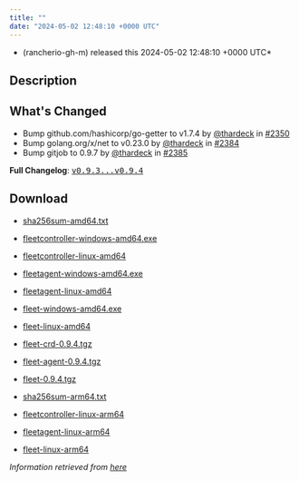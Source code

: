```yaml
---
title: ""
date: "2024-05-02 12:48:10 +0000 UTC"
---
```



* (rancherio-gh-m) released this 2024-05-02 12:48:10 +0000 UTC*



## Description


<h2>What's Changed</h2>
<ul>
<li>Bump github.com/hashicorp/go-getter to v1.7.4 by <a class="user-mention notranslate" data-hovercard-type="user" data-hovercard-url="/users/thardeck/hovercard" data-octo-click="hovercard-link-click" data-octo-dimensions="link_type:self" href="https://github.com/thardeck">@thardeck</a> in <a class="issue-link js-issue-link" data-error-text="Failed to load title" data-id="2256449008" data-permission-text="Title is private" data-url="https://github.com/rancher/fleet/issues/2350" data-hovercard-type="pull_request" data-hovercard-url="/rancher/fleet/pull/2350/hovercard" href="https://github.com/rancher/fleet/pull/2350">#2350</a></li>
<li>Bump golang.org/x/net to v0.23.0 by <a class="user-mention notranslate" data-hovercard-type="user" data-hovercard-url="/users/thardeck/hovercard" data-octo-click="hovercard-link-click" data-octo-dimensions="link_type:self" href="https://github.com/thardeck">@thardeck</a> in <a class="issue-link js-issue-link" data-error-text="Failed to load title" data-id="2268170759" data-permission-text="Title is private" data-url="https://github.com/rancher/fleet/issues/2384" data-hovercard-type="pull_request" data-hovercard-url="/rancher/fleet/pull/2384/hovercard" href="https://github.com/rancher/fleet/pull/2384">#2384</a></li>
<li>Bump gitjob to 0.9.7 by <a class="user-mention notranslate" data-hovercard-type="user" data-hovercard-url="/users/thardeck/hovercard" data-octo-click="hovercard-link-click" data-octo-dimensions="link_type:self" href="https://github.com/thardeck">@thardeck</a> in <a class="issue-link js-issue-link" data-error-text="Failed to load title" data-id="2268173378" data-permission-text="Title is private" data-url="https://github.com/rancher/fleet/issues/2385" data-hovercard-type="pull_request" data-hovercard-url="/rancher/fleet/pull/2385/hovercard" href="https://github.com/rancher/fleet/pull/2385">#2385</a></li>
</ul>
<p><strong>Full Changelog</strong>: <a class="commit-link" href="https://github.com/rancher/fleet/compare/v0.9.3...v0.9.4"><tt>v0.9.3...v0.9.4</tt></a></p>



## Download


* [sha256sum-amd64.txt](https://github.com/rancher/fleet/releases/download/v0.9.4/sha256sum-amd64.txt)

* [fleetcontroller-windows-amd64.exe](https://github.com/rancher/fleet/releases/download/v0.9.4/fleetcontroller-windows-amd64.exe)

* [fleetcontroller-linux-amd64](https://github.com/rancher/fleet/releases/download/v0.9.4/fleetcontroller-linux-amd64)

* [fleetagent-windows-amd64.exe](https://github.com/rancher/fleet/releases/download/v0.9.4/fleetagent-windows-amd64.exe)

* [fleetagent-linux-amd64](https://github.com/rancher/fleet/releases/download/v0.9.4/fleetagent-linux-amd64)

* [fleet-windows-amd64.exe](https://github.com/rancher/fleet/releases/download/v0.9.4/fleet-windows-amd64.exe)

* [fleet-linux-amd64](https://github.com/rancher/fleet/releases/download/v0.9.4/fleet-linux-amd64)

* [fleet-crd-0.9.4.tgz](https://github.com/rancher/fleet/releases/download/v0.9.4/fleet-crd-0.9.4.tgz)

* [fleet-agent-0.9.4.tgz](https://github.com/rancher/fleet/releases/download/v0.9.4/fleet-agent-0.9.4.tgz)

* [fleet-0.9.4.tgz](https://github.com/rancher/fleet/releases/download/v0.9.4/fleet-0.9.4.tgz)

* [sha256sum-arm64.txt](https://github.com/rancher/fleet/releases/download/v0.9.4/sha256sum-arm64.txt)

* [fleetcontroller-linux-arm64](https://github.com/rancher/fleet/releases/download/v0.9.4/fleetcontroller-linux-arm64)

* [fleetagent-linux-arm64](https://github.com/rancher/fleet/releases/download/v0.9.4/fleetagent-linux-arm64)

* [fleet-linux-arm64](https://github.com/rancher/fleet/releases/download/v0.9.4/fleet-linux-arm64)




*Information retrieved from [here](https://github.com/rancher/fleet/releases/tag/v0.9.4)*

